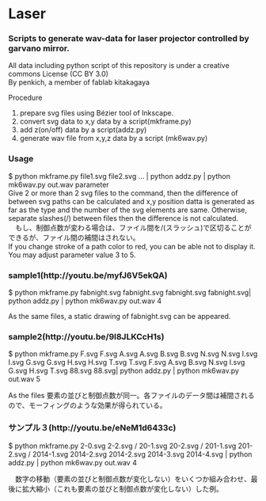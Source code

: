 Laser
=====
<h3>Scripts to generate wav-data for laser projector controlled by garvano mirror.</h3>
All data including python script of this repository is under a creative commons License (CC BY 3.0)<br>
By penkich, a member of fablab kitakagaya<br>

Procedure
1) prepare svg files using Bézier tool of Inkscape.<br>
2) convert svg data to x,y data by a script(mkframe.py)<br>
3) add z(on/off) data by a script(addz.py)<br>
4) generate wav file from x,y,z data by a script (mk6wav.py)<br>

<h3>Usage</h3>

$ python mkframe.py file1.svg file2.svg ... | python addz.py | python mk6wav.py out.wav parameter<br>
 Give 2 or more than 2 svg files to the command, then the difference of between svg paths can be calculated and x,y position datta 
is generated as far as the type and the number of the svg elements are same. Otherwise, separate slashes(/) between files then the difference is not calculated.<br>　もし、制御点数が変わる場合は、ファイル間を/(スラッシュ)で区切ることができるが、ファイル間の補間はされない。<br>
 If you change stroke of a path color to red, you can be able not to display it.<br> 
 You may adjust parameter value 3 to 5.<br>

<h3>sample1(http://youtu.be/myfJ6V5ekQA)</h3>

$ python mkframe.py fabnight.svg fabnight.svg fabnight.svg fabnight.svg| python addz.py | python mk6wav.py out.wav 4

 As the same files, a static drawing of fabnight.svg can be appeared. 


<h3>sample2(http://youtu.be/9l8JLKCcH1s)</h3>
  
$ python mkframe.py F.svg F.svg A.svg A.svg B.svg B.svg N.svg N.svg I.svg I.svg G.svg G.svg H.svg H.svg T.svg T.svg F.svg A.svg B.svg N.svg I.svg G.svg H.svg T.svg 88.svg 88.svg| python addz.py | python mk6wav.py out.wav 5

 As the files 要素の並びと制御点数が同一。各ファイルのデータ間は補間されるので、モーフィングのような効果が得られている。
　


<h3>サンプル３(http://youtu.be/eNeM1d6433c)</h3>

$ python mkframe.py 2-0.svg 2-2.svg / 20-1.svg 20-2.svg / 201-1.svg 201-2.svg / 2014-1.svg 2014-2.svg 2014-2.svg 2014-3.svg 2014-4.svg | python addz.py | python mk6wav.py out.wav 4

　数字の移動（要素の並びと制御点数が変化しない）をいくつか組み合わせ、最後に拡大縮小（これも要素の並びと制御点数が変化しない）した例。
